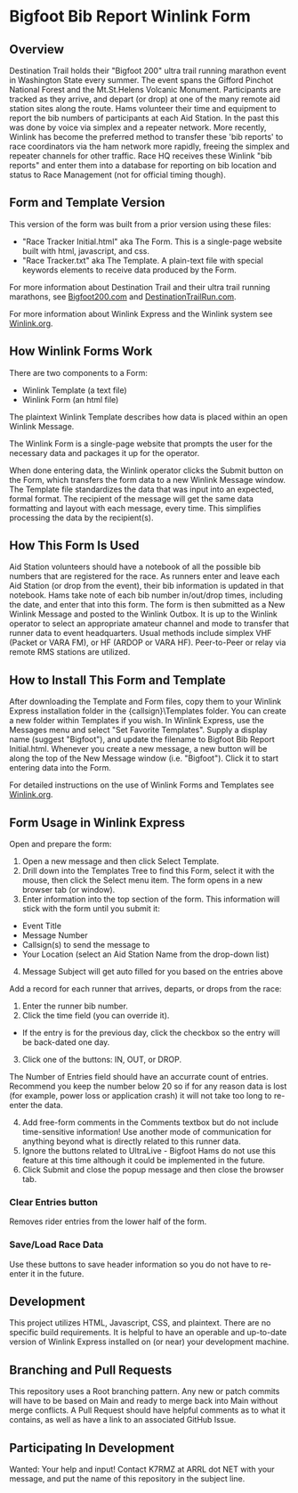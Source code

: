 # Bigfoot Bib Report Winlink Form

## Overview
Destination Trail holds their "Bigfoot 200" ultra trail running marathon event in Washington State every summer. The event spans the Gifford Pinchot National Forest and the Mt.St.Helens Volcanic Monument. Participants are tracked as they arrive, and depart (or drop) at one of the many remote aid station sites along the route. Hams volunteer their time and equipment to report the bib numbers of participants at each Aid Station. In the past this was done by voice via simplex and a repeater network. More recently, Winlink has become the preferred method to transfer these 'bib reports' to race coordinators via the ham network more rapidly, freeing the simplex and repeater channels for other traffic. Race HQ receives these Winlink "bib reports" and enter them into a database for reporting on bib location and status to Race Management (not for official timing though).

## Form and Template Version
This version of the form was built from a prior version using these files:
- "Race Tracker Initial.html" aka The Form. This is a single-page website built with html, javascript, and css.
- "Race Tracker.txt" aka The Template. A plain-text file with special keywords elements to receive data produced by the Form.

For more information about Destination Trail and their ultra trail running marathons, see [Bigfoot200.com](https://www.bigfoot200.com/) and [DestinationTrailRun.com](https://www.destinationtrailrun.com/).

For more information about Winlink Express and the Winlink system see [Winlink.org](https://www.winlink.org).

## How Winlink Forms Work
There are two components to a Form:
- Winlink Template (a text file)
- Winlink Form (an html file)

The plaintext Winlink Template describes how data is placed within an open Winlink Message. 

The Winlink Form is a single-page website that prompts the user for the necessary data and packages it up for the operator.

When done entering data, the Winlink operator clicks the Submit button on the Form, which transfers the form data to a new Winlink Message window. The Template file standardizes the data that was input into an expected, formal format. The recipient of the message will get the same data formatting and layout with each message, every time. This simplifies processing the data by the recipient(s).

## How This Form Is Used
Aid Station volunteers should have a notebook of all the possible bib numbers that are registered for the race. As runners enter and leave each Aid Station (or drop from the event), their bib information is updated in that notebook. Hams take note of each bib number in/out/drop times, including the date, and enter that into this form. The form is then submitted as a New Winlink Message and posted to the Winlink Outbox. It is up to the Winlink operator to select an appropriate amateur channel and mode to transfer that runner data to event headquarters. Usual methods include simplex VHF (Packet or VARA FM), or HF (ARDOP or VARA HF). Peer-to-Peer or relay via remote RMS stations are utilized.

## How to Install This Form and Template
After downloading the Template and Form files, copy them to your Winlink Express installation folder in the {callsign}\Templates folder. You can create a new folder within Templates if you wish. In Winlink Express, use the Messages menu and select "Set Favorite Templates". Supply a display name (suggest "Bigfoot"), and update the filename to Bigfoot Bib Report Initial.html. Whenever you create a new message, a new button will be along the top of the New Message window (i.e. "Bigfoot"). Click it to start entering data into the Form.

For detailed instructions on the use of Winlink Forms and Templates see [Winlink.org](https://www.winlink.org).

## Form Usage in Winlink Express
Open and prepare the form:
1. Open a new message and then click Select Template.
2. Drill down into the Templates Tree to find this Form, select it with the mouse, then click the Select menu item. The form opens in a new browser tab (or window).
3. Enter information into the top section of the form. This information will stick with the form until you submit it:
  - Event Title
  - Message Number
  - Callsign(s) to send the message to
  - Your Location (select an Aid Station Name from the drop-down list)
4. Message Subject will get auto filled for you based on the entries above

Add a record for each runner that arrives, departs, or drops from the race:
1. Enter the runner bib number.
2. Click the time field (you can override it).
  - If the entry is for the previous day, click the checkbox so the entry will be back-dated one day.
3. Click one of the buttons: IN, OUT, or DROP.

The Number of Entries field should have an accurrate count of entries. Recommend you keep the number below 20 so if for any reason data is lost (for example, power loss or application crash) it will not take too long to re-enter the data.

4. Add free-form comments in the Comments textbox but do not include time-sensitive information! Use another mode of communication for anything beyond what is directly related to this runner data.
5. Ignore the buttons related to UltraLive - Bigfoot Hams do not use this feature at this time although it could be implemented in the future.
6. Click Submit and close the popup message and then close the browser tab.

### Clear Entries button
Removes rider entries from the lower half of the form.

### Save/Load Race Data
Use these buttons to save header information so you do not have to re-enter it in the future.

## Development
This project utilizes HTML, Javascript, CSS, and plaintext. There are no specific build requirements. It is helpful to have an operable and up-to-date version of Winlink Express installed on (or near) your development machine.

## Branching and Pull Requests
This repository uses a Root branching pattern. Any new or patch commits will have to be based on Main and ready to merge back into Main without merge conflicts. A Pull Request should have helpful comments as to what it contains, as well as have a link to an associated GitHub Issue.

## Participating In Development
Wanted: Your help and input! Contact K7RMZ at ARRL dot NET with your message, and put the name of this repository in the subject line.
